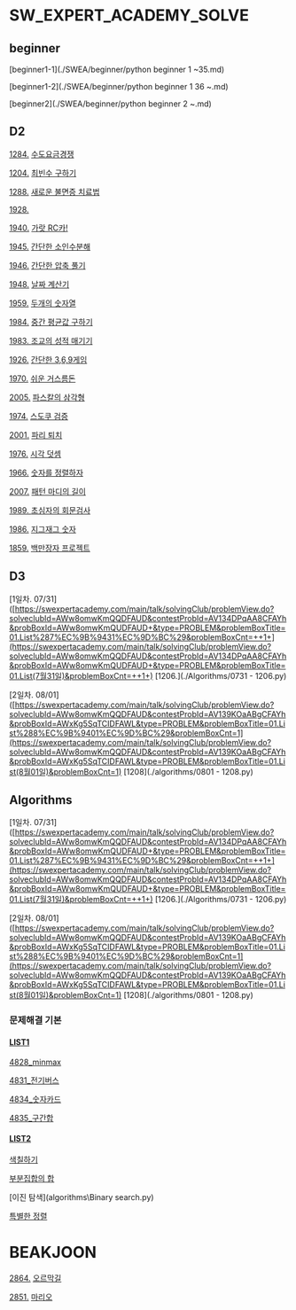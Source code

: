 # SW_EXPERT_ACADEMY_SOLVE

## beginner

[beginner1-1](./SWEA/beginner/python beginner 1 ~35.md)

[beginner1-2](./SWEA/beginner/python beginner 1 36 ~.md)

[beginner2](./SWEA/beginner/python beginner 2 ~.md)



## D2 

[1284.](https://swexpertacademy.com/main/code/problem/problemDetail.do?contestProbId=AV189xUaI8UCFAZN&categoryId=AV189xUaI8UCFAZN&categoryType=CODE) [수도요금경쟁](./SWEA/D2/1284.py)

[1204.](https://swexpertacademy.com/main/code/problem/problemDetail.do?contestProbId=AV13zo1KAAACFAYh&categoryId=AV13zo1KAAACFAYh&categoryType=CODE) [최빈수 구하기](./SWEA/D2/1204.py)

[1288.](https://swexpertacademy.com/main/code/problem/problemDetail.do?contestProbId=AV18_yw6I9MCFAZN&categoryId=AV18_yw6I9MCFAZN&categoryType=CODE) [새로운 불면증 치료법](./SWEA/D2/1288.py)

[1928.](https://swexpertacademy.com/main/code/problem/problemDetail.do?contestProbId=AV5PR4DKAG0DFAUq&categoryId=AV5PR4DKAG0DFAUq&categoryType=CODE)

[1940.](https://swexpertacademy.com/main/code/problem/problemDetail.do?contestProbId=AV5PjMgaALgDFAUq&categoryId=AV5PjMgaALgDFAUq&categoryType=CODE) [가랏 RC카!](./SWEA/D2/1940.py)

[1945.](https://swexpertacademy.com/main/code/problem/problemDetail.do?contestProbId=AV5Pl0Q6ANQDFAUq&categoryId=AV5Pl0Q6ANQDFAUq&categoryType=CODE) [간단한 소인수분해](./SWEA/D2/1945.py)

[1946.](https://swexpertacademy.com/main/code/problem/problemDetail.do?contestProbId=AV5PmkDKAOMDFAUq) [간단한 압축 풀기](./SWEA/D2/1946.py)

[1948.](https://swexpertacademy.com/main/code/problem/problemDetail.do?contestProbId=AV5PnnU6AOsDFAUq&categoryId=AV5PnnU6AOsDFAUq&categoryType=CODE) [날짜 계산기](./SWEA/D2/1948.py)

[1959.](https://swexpertacademy.com/main/code/problem/problemDetail.do?contestProbId=AV5PpoFaAS4DFAUq) [두개의 숫자열](./SWEA/D2/1959.py)

[1984.](https://swexpertacademy.com/main/code/problem/problemList.do?problemLevel=2&problemTitle=&orderBy=PASS_RATE&select-1=2&pageSize=10&pageIndex=3) [중간 평균값 구하기](./SWEA/D2/1984.py)

[1983. ](https://swexpertacademy.com/main/code/problem/problemDetail.do?contestProbId=AV5PwGK6AcIDFAUq&categoryId=AV5PwGK6AcIDFAUq&categoryType=CODE) [조교의 성적 매기기](./SWEA/D2/1983.py)

[1926.](https://swexpertacademy.com/main/code/problem/problemDetail.do?contestProbId=AV5PTeo6AHUDFAUq&categoryId=AV5PTeo6AHUDFAUq&categoryType=CODE) [간단한 3,6,9게임](./SWEA/D2/1926.py)

[1970.](https://swexpertacademy.com/main/code/problem/problemDetail.do?contestProbId=AV5PsIl6AXIDFAUq) [쉬운 거스름돈](./SWEA/D2/1970.py)

[2005.](https://swexpertacademy.com/main/code/problem/problemDetail.do?contestProbId=AV5P0-h6Ak4DFAUq&categoryId=AV5P0-h6Ak4DFAUq&categoryType=CODE) [파스칼의 삼각형](./SWEA/D2/2005.py)

[1974.](https://swexpertacademy.com/main/code/problem/problemDetail.do?contestProbId=AV5Psz16AYEDFAUq&categoryId=AV5Psz16AYEDFAUq&categoryType=CODE) [스도쿠 검증](./SWEA/D2/1974.py)

[2001.](https://swexpertacademy.com/main/code/problem/problemDetail.do?contestProbId=AV5PzOCKAigDFAUq) [파리 퇴치](./SWEA/D2/2001.py)

[1976.](https://swexpertacademy.com/main/code/problem/problemDetail.do?contestProbId=AV5PttaaAZIDFAUq&categoryId=AV5PttaaAZIDFAUq&categoryType=CODE) [시각 덧셈](./SWEA/D2/1976.py)

[1966.](https://swexpertacademy.com/main/code/problem/problemDetail.do?contestProbId=AV5PrmyKAWEDFAUq&categoryId=AV5PrmyKAWEDFAUq&categoryType=CODE) [숫자를 정렬하자](./SWEA/D2/1966.py)

[2007.](https://swexpertacademy.com/main/code/problem/problemDetail.do?contestProbId=AV5P1kNKAl8DFAUq) [패턴 마디의 길이](./SWEA/D2/2007.py)

[1989. ](https://swexpertacademy.com/main/code/problem/problemDetail.do?contestProbId=AV5PyTLqAf4DFAUq&categoryId=AV5PyTLqAf4DFAUq&categoryType=CODE) [초심자의 회문검사](./SWEA/D2/1989.py)

[1986.](https://swexpertacademy.com/main/code/problem/problemDetail.do?contestProbId=AV5PxmBqAe8DFAUq&categoryId=AV5PxmBqAe8DFAUq&categoryType=CODE) [지그재그 숫자](./SWEA/D2/1986.py)

[1859.](https://swexpertacademy.com/main/code/problem/problemDetail.do?contestProbId=AV5LrsUaDxcDFAXc&categoryId=AV5LrsUaDxcDFAXc&categoryType=CODE) [백만장자 프로젝트](./SWEA/D2/1859.py)

## D3

[1일차. 07/31]([https://swexpertacademy.com/main/talk/solvingClub/problemView.do?solveclubId=AWw8omwKmQQDFAUD&contestProbId=AV134DPqAA8CFAYh&probBoxId=AWw8omwKmQUDFAUD+&type=PROBLEM&problemBoxTitle=01.List%287%EC%9B%9431%EC%9D%BC%29&problemBoxCnt=++1+](https://swexpertacademy.com/main/talk/solvingClub/problemView.do?solveclubId=AWw8omwKmQQDFAUD&contestProbId=AV134DPqAA8CFAYh&probBoxId=AWw8omwKmQUDFAUD+&type=PROBLEM&problemBoxTitle=01.List(7월31일)&problemBoxCnt=++1+)  [1206.](./Algorithms/0731 - 1206.py)

[2일차. 08/01]([https://swexpertacademy.com/main/talk/solvingClub/problemView.do?solveclubId=AWw8omwKmQQDFAUD&contestProbId=AV139KOaABgCFAYh&probBoxId=AWxKg5SqTCIDFAWL&type=PROBLEM&problemBoxTitle=01.List%288%EC%9B%9401%EC%9D%BC%29&problemBoxCnt=1](https://swexpertacademy.com/main/talk/solvingClub/problemView.do?solveclubId=AWw8omwKmQQDFAUD&contestProbId=AV139KOaABgCFAYh&probBoxId=AWxKg5SqTCIDFAWL&type=PROBLEM&problemBoxTitle=01.List(8월01일)&problemBoxCnt=1)  [1208](./algorithms/0801 - 1208.py)

## Algorithms 

[1일차. 07/31]([https://swexpertacademy.com/main/talk/solvingClub/problemView.do?solveclubId=AWw8omwKmQQDFAUD&contestProbId=AV134DPqAA8CFAYh&probBoxId=AWw8omwKmQUDFAUD+&type=PROBLEM&problemBoxTitle=01.List%287%EC%9B%9431%EC%9D%BC%29&problemBoxCnt=++1+](https://swexpertacademy.com/main/talk/solvingClub/problemView.do?solveclubId=AWw8omwKmQQDFAUD&contestProbId=AV134DPqAA8CFAYh&probBoxId=AWw8omwKmQUDFAUD+&type=PROBLEM&problemBoxTitle=01.List(7월31일)&problemBoxCnt=++1+) [1206.](./Algorithms/0731 - 1206.py)

[2일차. 08/01]([https://swexpertacademy.com/main/talk/solvingClub/problemView.do?solveclubId=AWw8omwKmQQDFAUD&contestProbId=AV139KOaABgCFAYh&probBoxId=AWxKg5SqTCIDFAWL&type=PROBLEM&problemBoxTitle=01.List%288%EC%9B%9401%EC%9D%BC%29&problemBoxCnt=1](https://swexpertacademy.com/main/talk/solvingClub/problemView.do?solveclubId=AWw8omwKmQQDFAUD&contestProbId=AV139KOaABgCFAYh&probBoxId=AWxKg5SqTCIDFAWL&type=PROBLEM&problemBoxTitle=01.List(8월01일)&problemBoxCnt=1) [1208](./algorithms/0801 - 1208.py)

### 문제해결 기본

#### [LIST1](https://swexpertacademy.com/main/learn/course/subjectDetail.do?courseId=AVuPDN86AAXw5UW6&subjectId=AWOVFCzaqeUDFAWg#)

[4828_minmax](./algorithms/4828_minmax.py)

[4831_전기버스](./algorithms/4831_전기버스.py)

[4834_숫자카드](./algorithms/4834_숫자카드.py)

[4835_구간합](./algorithms/4835_구간합.py)

#### [LIST2](https://www.swexpertacademy.com/main/learn/course/subjectDetail.do?courseId=AVuPDN86AAXw5UW6&subjectId=AWOVF-WqqecDFAWg&&)

[색칠하기](algorithms\painting.py) 

[부분집합의 합](algorithms\sum-subset.py) 

 [이진 탐색](algorithms\Binary search.py) 

[특별한 정렬](algorithms\especial_matrix.py) 

# BEAKJOON

[2864.](https://www.acmicpc.net/problem/2846)   [오르막길](./algoritms/BAEK2864.py)

[2851.](https://www.acmicpc.net/problem/2851)   [마리오](./algoritms/BAEK2851.py)

